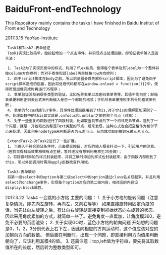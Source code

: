﻿# BaiduFront-endTechnology
This Repository mainly contains the tasks I have finished in Baidu Institut of  Front end Technology

2017.3.15 YaoYao-Institute

     Task1和Task2-表单验证
     Task1实现比较简单，给按钮增加一个点击事件，并实现点击处理函数，即验证表单输入是否合法；

     1. Task2为了实现页面中的样式，利用了flex布局，使得每个表单及其label为一个整体并按column方向排列；而对于表单和其label再单独按row方向排列；
     2. 由于script脚本在body之前，所以浏览器会首先解析script脚本，因此为了避免由于script脚本造成的阻塞，因此将处理代码都写在window.onload = function(){}中，使得页面加载完成时再运行JS程序；
     3. 表单验证涉及到很多类型的验证，比如名称表单以及密码表单等等，其值不能为空；邮箱表单要利用正则表达式来判断输入是否一个邮箱的格式；手机号表单要按照手机号的格式来判断；
     4. 表单的focus和blur事件，其事件处理函数用到了this,对于this的理解更加深刻了一些，处理函数中的this其实就是.onfocus和.onblur之前的那个节点（对象）；
     5. 对于一些重复的函数进行了函数封装，比如取当前节点的下一个相邻兄弟节点。遇到了一个问题，就是一开始取出的都是Text类型的节点，后来发现，这种方式也会把空格作为相邻节点来处理，因此利用nodeType来判断是否为元素节点，从而成功取到相邻兄弟元素节点。
     
     ExtendTask2-对Task2进行了一些扩展。
     1. 当输入不符合验证条件时，点击提交按钮，对应的输入框会抖动一下，引起用户的注意。（但我觉得抖动效果稍微有点生硬，暂时还没有想到利用原生JS去做）；
     2，将错误时添加的样式封装起来，并将正确时添加的样式也封装起来，由于函数内部用到了this，所以外部调用时需用apply函数改变作用域。

     Task3-表单联动
     将第一级select中的option与第二级select中的option通过class名关联起来，并且利用select的onchange事件，实现每个option对应的第二级内容，相对应的内容设display:block属性。


2017.3.22
     Task4 --会跳的小方格
     主要的问题：
     1. 关于小方格的旋转问题（注意复杂情况，即先向左旋转，再向左，又向右等等）
        如果直接旋转用固定角度的话，当先让向左旋转之后，有让向右旋转胡直接变到初始状态向右旋转的状态。
        因此采用角度累加的方式，就简单一些了。避免角度一直累加，让角度模360，避免不必要的页面渲染；
     2. 关于实现GO时，蓝色小方格的朝向问题
        开始想的问题是0，1，2，3分别代表上右下左，因此向相应的方向运动时，这个值应该对应的加朝向方向的数值。
        但后面在判断时，出现一个问题，即直接利用方向值来判断朝向了，应该利用其模4的值。
     3. 还需注意：top,left值为字符串，要先将其取数值所在的长度，然后转为整数类型即可。